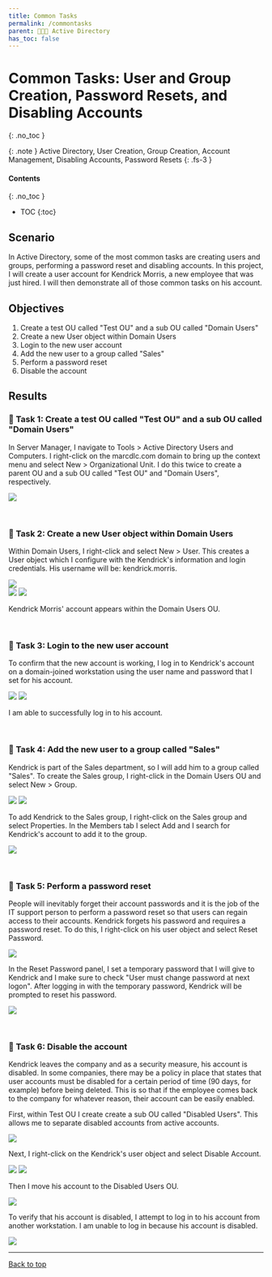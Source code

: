 ```yaml
---
title: Common Tasks
permalink: /commontasks
parent: 👩‍👧‍👦 Active Directory
has_toc: false
---
```

# Common Tasks: User and Group Creation, Password Resets, and Disabling Accounts
{: .no_toc }

{: .note }
Active Directory, User Creation, Group Creation, Account Management, Disabling Accounts, Password Resets
{: .fs-3 }

#### Contents
{: .no_toc }
- TOC
{:toc}

## Scenario
In Active Directory, some of the most common tasks are creating users and groups, performing a password reset and disabling accounts. In this project, I will create a user account for Kendrick Morris, a new employee that was just hired. I will then demonstrate all of those common tasks on his account.

## Objectives

1. Create a test OU called "Test OU" and a sub OU called "Domain Users"
2. Create a new User object within Domain Users
3. Login to the new user account
4. Add the new user to a group called "Sales"
5. Perform a password reset
6. Disable the account

## Results
### 📄 Task 1: Create a test OU called "Test OU" and a sub OU called "Domain Users"

In Server Manager, I navigate to Tools > Active Directory Users and Computers. I right-click on the marcdlc.com domain to bring up the context menu and select New > Organizational Unit. I do this twice to create a parent OU and a sub OU called "Test OU" and "Domain Users", respectively. 

![](/assets/images/activedirectory/create_user/createuser/step1.png)

<br>

### 📄 Task 2: Create a new User object within Domain Users

Within Domain Users, I right-click and select New > User. This creates a User object which I configure with the Kendrick's information and login credentials. His username will be: kendrick.morris.

![](/assets/images/activedirectory/create_user/createuser/step2.png)  
![](/assets/images/activedirectory/create_user/createuser/step3.png)
![](/assets/images/activedirectory/create_user/createuser/step3a.png)

Kendrick Morris' account appears within the Domain Users OU.


<br>

### 📄 Task 3: Login to the new user account

To confirm that the new account is working, I log in to Kendrick's account on a domain-joined workstation using the user name and password that I set for his account.

![](/assets/images/activedirectory/create_user/createuser/step4.png)
![](/assets/images/activedirectory/create_user/createuser/step4a.png)

I am able to successfully log in to his account.

<br>

### 📄 Task 4: Add the new user to a group called "Sales"

Kendrick is part of the Sales department, so I will add him to a group called "Sales". To create the Sales group, I right-click in the Domain Users OU and select New > Group.

![](/assets/images/activedirectory/create_user/creategroup/step1.png)
![](/assets/images/activedirectory/create_user/creategroup/step2.png)

To add Kendrick to the Sales group, I right-click on the Sales group and select Properties. In the Members tab I select Add and I search for Kendrick's account to add it to the group.

![](/assets/images/activedirectory/create_user/creategroup/step3.png)


<br>

### 📄 Task 5: Perform a password reset

People will inevitably forget their account passwords and it is the job of the IT support person to perform a password reset so that users can regain access to their accounts. Kendrick forgets his password and requires a password reset. To do this, I right-click on his user object and select Reset Password.

![](/assets/images/activedirectory/create_user/createuser/pwreset1.png)

In the Reset Password panel, I set a temporary password that I will give to Kendrick and I make sure to check "User must change password at next logon". After logging in with the temporary password, Kendrick will be prompted to reset his password. 

![](/assets/images/activedirectory/create_user/createuser/pwreset2.png)


<br>

### 📄 Task 6: Disable the account

Kendrick leaves the company and as a security measure, his account is disabled. In some companies, there may be a policy  in place that states that user accounts must be disabled for a certain period of time (90 days, for example) before being deleted. This is so that if the employee comes back to the company for whatever reason, their account can be easily enabled. 

First, within Test OU I create create a sub OU called "Disabled Users". This allows me to separate disabled accounts from active accounts.

![](/assets/images/activedirectory/create_user/disableaccount/step1.png)

Next, I right-click on the Kendrick's user object and select Disable Account.

![](/assets/images/activedirectory/create_user/disableaccount/step2.png)
![](/assets/images/activedirectory/create_user/disableaccount/step3.png)

Then I move his account to the Disabled Users OU.

![](/assets/images/activedirectory/create_user/disableaccount/step4.png)

To verify that his account is disabled, I attempt to log in to his account from another workstation. I am unable to log in because his account is disabled.

![](/assets/images/activedirectory/create_user/disableaccount/step5.png)


---

<a href="#top" id="back-to-top">Back to top</a>